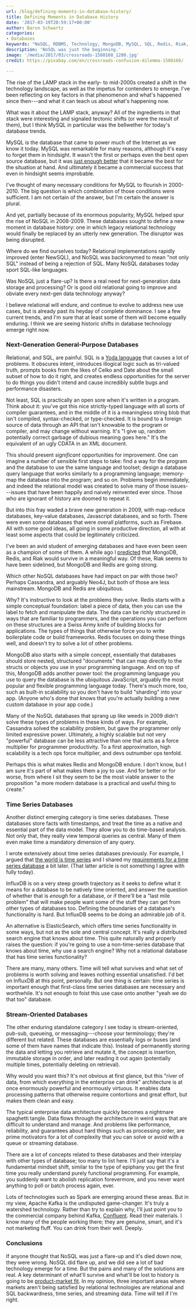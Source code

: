 ```yaml
---
url: /blog/defining-moments-in-database-history/
title: Defining Moments in Database History
date: '2017-03-19T20:59:17+00:00'
author: Baron Schwartz
categories:
- Databases
keywords: "NoSQL, RDBMS, Technology, MongoDB, MySQL, SQL, Redis, Riak, XML, JavaScript, Cassandra, Neo4J, Time, Series, InfluxDB, ElasticSearch, Kafka, Entrepreneurship"
description: 'NoSQL was just the beginning.'
image: '/media/2017/03/crossroads-1580168_1280.jpg'
credit: https://pixabay.com/en/crossroads-confusion-dilemma-1580168/

---
```


The rise of the LAMP stack in the early- to mid-2000s created a shift in
the technology landscape, as well as the impetus for contenders to emerge. I've
been reflecting on key factors in that phenomenon and what's happened since
then---and what it can teach us about what's happening now.

<!--more-->

What was it about the LAMP stack, anyway? All of the ingredients in that stack were interesting and signaled tectonic shifts (or were the result of them), but I think MySQL in particular was the bellwether for today's database trends.

MySQL is the database that came to power much of the Internet as we know it today. MySQL was remarkable for many reasons, although it's easy to forget them in hindsight. It wasn't the first or perhaps even the best open source database, but it was [just enough better](/blog/just-enough-better) that it became the best for the situation at hand. And ultimately it became a commercial success that even in hindsight seems improbable.

I've thought of many necessary conditions for MySQL to flourish in 2000-2010\. The big question is which combination of those conditions were sufficient. I am not certain of the answer, but I'm certain the answer is plural.

And yet, partially because of its enormous popularity, MySQL helped spur the rise of NoSQL in 2008-2009\. These databases sought to define a new moment in database history: one in which legacy relational technology would finally be replaced by an utterly new generation. The disruptor was being disrupted.

Where do we find ourselves today? Relational implementations rapidly improved (enter NewSQL), and NoSQL was backronymed to mean "not only SQL" instead of being a rejection of SQL. Many NoSQL databases today sport SQL-like languages.

Was NoSQL just a flare-up? Is there a real need for next-generation data storage and processing? Or is good old relational going to improve and obviate every next-gen data technology anyway?

I believe relational will endure, and continue to evolve to address new use cases, but is already past its heyday of complete dominance. I see a few current trends, and I'm sure that at least some of them will become equally enduring. I think we are seeing historic shifts in database technology emerge right now.

### Next-Generation General-Purpose Databases

Relational, and SQL, are painful. SQL is a [Yoda language](/blog/2013/02/01/if-yoda-you-were-sql-you-would-invent/) that causes a lot of problems. It obscures intent, introduces illogical logic such as tri-valued truth, prompts books from the likes of Celko and Date about the small subset of how to do it right, and creates endless opportunities for the server to do things you didn't intend and cause incredibly subtle bugs and performance disasters.

Not least, SQL is practically an open sore when it's written in a program. Think about it: you've got this nice strictly-typed language with all sorts of compiler guarantees, and in the middle of it is a meaningless string blob that isn't compiled, syntax-checked, or type-checked. It is bound to a foreign source of data through an API that isn't knowable to the program or compiler, and may change without warning. It's "I give up, random potentially correct garbage of dubious meaning goes here." It's the equivalent of an ugly CDATA in an XML document.

This should present _significant_ opportunities for improvement. One can imagine a number of sensible first steps to take: find a way for the program and the database to use the same language and toolset; design a database query language that works similarly to a programming language; memory-map the database into the program; and so on. Problems begin immediately, and indeed the relational model was created to solve many of those issues---issues that have been happily and naively reinvented ever since. Those who are ignorant of history are doomed to repeat it.

But into this fray waded a brave new generation in 2009, with map-reduce databases, key-value databases, Javascript databases, and so forth. There were even some databases that were overall platforms, such as Firebase. All with some good ideas, all going in some productive direction, all with at least some aspects that could be legitimately criticized.

I've been an avid student of emerging databases and have even been seen as a champion of some of them. A while ago I [predicted](/blog/2013/01/10/bold-predictions-on-which-nosql-databases-will-survive/) that MongoDB, Redis, and Riak would survive in a meaningful way. Of these, Riak seems to have been sidelined, but MongoDB and Redis are going strong.

Which other NoSQL databases have had impact on par with those two? Perhaps Cassandra, and arguably Neo4J, but both of those are less mainstream. MongoDB and Redis are ubiquitous.

Why? It's instructive to look at the problems they solve. Redis starts with a simple conceptual foundation: label a piece of data, then you can use the label to fetch and manipulate the data. The data can be richly structured in ways that are familiar to programmers, and the operations you can perform on these structures are a Swiss Army knife of building blocks for applications. The types of things that otherwise force you to write boilerplate code or build frameworks. Redis focuses on doing these things well, and doesn't try to solve a lot of other problems.

MongoDB also starts with a simple concept, essentially that databases should store nested, structured "documents" that can map directly to the structs or objects you use in your programming language. And on top of this, MongoDB adds another power tool: the programming language you use to query the database is the ubiquitous JavaScript, arguably the most popular and flexible programming language today. There's much more, too, such as built-in scalability so you don't have to build "sharding" into your app. (Anyone who's done that knows that you're actually building a new custom database in your app code.)

Many of the NoSQL databases that sprang up like weeds in 2009 didn't solve these types of problems in these kinds of ways. For example, Cassandra solved the scalability problem, but gave the programmer only limited expressive power. Ultimately, a highly scalable but not very "powerful" database can be less attractive than one that acts as a force multiplier for programmer productivity. To a first approximation, high scalability is a tech ops force multiplier, and devs outnumber ops tenfold.

Perhaps this is what makes Redis and MongoDB endure. I don't know, but I am sure it's part of what makes them a joy to use. And for better or for worse, from where I sit they seem to be the most viable answer to the proposition "a more modern database is a practical and useful thing to create."

### Time Series Databases

Another distinct emerging category is time series databases. These databases store facts with timestamps, and treat the time as a native and essential part of the data model. They allow you to do time-based analysis. Not only that, they really view temporal queries as central. Many of them even make time a mandatory dimension of any query.

I wrote extensively about time series databases previously. For example, I argued that [the world is time series](/blog/2014/03/02/time-series-databases-influxdb/) and I shared my [requirements for a time series database](/blog/2014/06/08/time-series-database-requirements/) a bit later. (That latter article is not something I agree with fully today).

InfluxDB is on a very steep growth trajectory as it seeks to define what it means for a database to be natively time oriented, and answer the question of whether that is _enough_ for a database, or if there'll be a "last mile problem" that will make people want some of the stuff they can get from other types of databases too. Defining the boundaries of a database's functionality is hard. But InfluxDB seems to be doing an admirable job of it.

An alternative is ElasticSearch, which offers time series functionality in some ways, but not as the sole and central concept. It's really a distributed search engine that knows about time. This quite naturally and properly raises the question: if you're going to use a non-time-series database that knows about time, why use a search engine? Why not a relational database that has time series functionality?

There are many, many others. Time will tell what survives and what set of problems is worth solving and leaves nothing essential unsatisfied. I'd bet on InfluxDB at this point, personally. But one thing is certain: time series is important enough that first-class time series databases are necessary and worthwhile. It's not enough to foist this use case onto another "yeah we do that too" database.

### Stream-Oriented Databases

The other enduring standalone category I see today is stream-oriented, pub-sub, queueing, or messaging---choose your terminology; they're different but related. These databases are essentially logs or buses (and some of them have names that indicate this). Instead of permanently storing the data and letting you retrieve and mutate it, the concept is insertion, immutable storage in order, and later reading it out again (potentially multiple times, potentially deleting on retrieval).

Why would you want this? It's not obvious at first glance, but this "river of data, from which everything in the enterprise can drink" architecture is at once enormously powerful and enormously virtuous. It enables data processing patterns that otherwise require contortions and great effort, but makes them clean and easy.

The typical enterprise data architecture quickly becomes a nightmare spaghetti tangle. Data flows through the architecture in weird ways that are difficult to understand and manage. And problems like performance, reliability, and guarantees about hard things such as processing order, are prime motivators for a lot of complexity that you can solve or avoid with a queue or streaming database.

There are a lot of concepts related to these databases and their interplay with other types of database; too many to list here. I'll just say that it's a fundamental mindset shift, similar to the type of epiphany you get the first time you really understand purely functional programming. For example, you suddenly want to abolish replication forevermore, and you never want anything to poll or batch process again, ever.

Lots of technologies such as Spark are emerging around these areas. But in my view, Apache Kafka is the undisputed game-changer. It's truly a watershed technology. Rather than try to explain why, I'll just point you to the commercial company behind Kafka, [Confluent](https://www.confluent.io/). Read their materials. I know many of the people working there; they are genuine, smart, and it's not marketing fluff. You can drink from their well. Deeply.

### Conclusions

If anyone thought that NoSQL was just a flare-up and it's died down now, they were wrong. NoSQL did flare up, and we did see a lot of bad technology emerge for a time. But the pains and many of the solutions are real. A key determinant of what'll survive and what'll be lost to history is going to be [product-market fit](/blog/product-market-fit/). In my opinion, three important areas where markets aren't being satisfied by relational technologies are relational and SQL backwardness, time series, and streaming data. Time will tell if I'm right.

